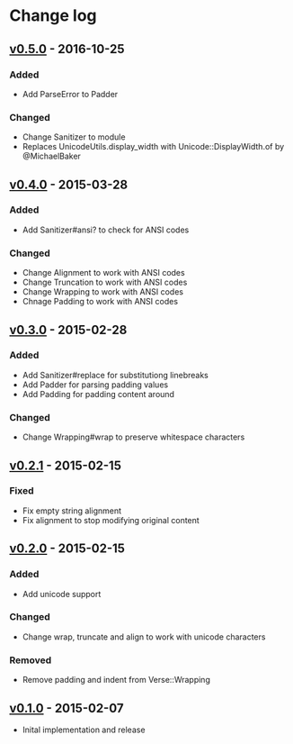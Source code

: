 # Change log

## [v0.5.0] - 2016-10-25

### Added
* Add ParseError to Padder

### Changed
* Change Sanitizer to module
* Replaces UnicodeUtils.display_width with Unicode::DisplayWidth.of by @MichaelBaker

## [v0.4.0] - 2015-03-28

### Added
* Add Sanitizer#ansi? to check for ANSI codes

### Changed
* Change Alignment to work with ANSI codes
* Change Truncation to work with ANSI codes
* Change Wrapping to work with ANSI codes
* Chnage Padding to work with ANSI codes

## [v0.3.0] - 2015-02-28

### Added
* Add Sanitizer#replace for substitutiong linebreaks
* Add Padder for parsing padding values
* Add Padding for padding content around

### Changed
* Change Wrapping#wrap to preserve whitespace characters

## [v0.2.1] - 2015-02-15

### Fixed
* Fix empty string alignment
* Fix alignment to stop modifying original content

## [v0.2.0] - 2015-02-15

### Added
* Add unicode support

### Changed
* Change wrap, truncate and align to work with unicode characters

### Removed
* Remove padding and indent from Verse::Wrapping

## [v0.1.0] - 2015-02-07

* Inital implementation and release

[v0.5.0]: https://github.com/piotrmurach/verse/compare/v0.4.0...v0.5.0
[v0.4.0]: https://github.com/piotrmurach/verse/compare/v0.3.0...v0.4.0
[v0.3.0]: https://github.com/piotrmurach/verse/compare/v0.2.1...v0.3.0
[v0.2.1]: https://github.com/piotrmurach/verse/compare/v0.2.0...v0.2.1
[v0.2.0]: https://github.com/piotrmurach/verse/compare/v0.1.0...v0.2.0
[v0.1.0]: https://github.com/piotrmurach/verse/compare/v0.1.0
